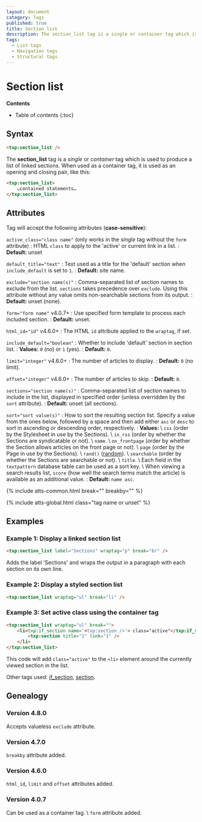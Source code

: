 ```yaml
---
layout: document
category: Tags
published: true
title: Section list
description: The section_list tag is a single or container tag which is used to produce a list of linked sections.
tags:
  - List tags
  - Navigation tags
  - Structural tags
---
```


# Section list

**Contents**

* Table of contents
{:toc}

## Syntax

~~~ html
<txp:section_list />
~~~

The **section_list** tag is a *single* or *container* tag which is used to produce a list of linked sections. When used as a container tag, it is used as an opening and closing pair, like this:

~~~ html
<txp:section_list>
    …contained statements…
</txp:section_list>
~~~

## Attributes

Tag will accept the following attributes (**case-sensitive**):

`active_class="class name"` (only works in the *single* tag without the `form` attribute)
: HTML `class` to apply to the 'active' or current link in a list.
: **Default:** unset

`default_title="text"`
: Text used as a title for the 'default' section when `include_default` is set to `1`.
: **Default:** site name.

`exclude="section name(s)"`
: Comma-separated list of section names to exclude from the list. `sections` takes precedence over `exclude`. Using this attribute without any value omits non-searchable sections from its output.
: **Default:** unset (none).

`form="form name"` <span class="footnote warning">v4.0.7+</span>
: Use specified form template to process each included section.
: **Default:** unset.

`html_id="id"` <span class="footnote warning">v4.6.0+</span>
: The HTML `id` attribute applied to the `wraptag`, if set.

`include_default="boolean"`
: Whether to include 'default' section in section list.
: **Values:** `0` (no) or `1` (yes).
: **Default:** `0`.

`limit="integer"` <span class="footnote warning">v4.6.0+</span>
: The number of articles to display.
: **Default:** `0` (no limit).

`offset="integer"` <span class="footnote warning">v4.6.0+</span>
: The number of articles to skip.
: **Default:** `0`.

`sections="section name(s)"`
: Comma-separated list of section names to include in the list, displayed in specified order (unless overridden by the `sort` attribute).
: **Default:** unset (all sections).

`sort="sort value(s)"`
: How to sort the resulting section list. Specify a value from the ones below, followed by a space and then add either `asc` or `desc` to sort in ascending or descending order, respectively.
: **Values:** \\
`css` (order by the Stylesheet in use by the Sections). \\
`in_rss` (order by whether the Sections are syndicatable or not). \\
`name`. \\
`on_frontpage` (order by whether the Section allows articles on the front page or not). \\
`page` (order by the Page in use by the Sections). \\
`rand()` ([random](https://dev.mysql.com/doc/refman/5.7/en/mathematical-functions.html#function_rand)). \\
`searchable` (order by whether the Sections are searchable or not). \\
`title`. \\
Each field in the `textpattern` database table can be used as a sort key. \\
When viewing a search results list, `score` (how well the search terms match the article) is available as an additional value.
: **Default:** `name asc`.

{% include atts-common.html break="" breakby="" %}

{% include atts-global.html class="tag name or unset" %}

## Examples

### Example 1: Display a linked section list

~~~ html
<txp:section_list label="Sections" wraptag="p" break="br" />
~~~

Adds the label 'Sections' and wraps the output in a paragraph with each section on its own line.

### Example 2: Display a styled section list

~~~ html
<txp:section_list wraptag="ul" break="li" />
~~~

### Example 3: Set active class using the container tag

~~~ html
<txp:section_list wraptag="ul" break="">
    <li<txp:if_section name='<txp:section />'> class="active"</txp:if_section>>
        <txp:section title="1" link="1" />
    </li>
</txp:section_list>
~~~

This code will add `class="active"` to the `<li>` element around the currently viewed section in the list.

Other tags used: [if_section](/tags/if_section), [section](/tags/section).

## Genealogy

### Version 4.8.0

Accepts valueless `exclude` attribute.

### Version 4.7.0

`breakby` attribute added.

### Version 4.6.0

`html_id`, `limit` and `offset` attributes added.

### Version 4.0.7

Can be used as a container tag. \\
`form` attribute added.
